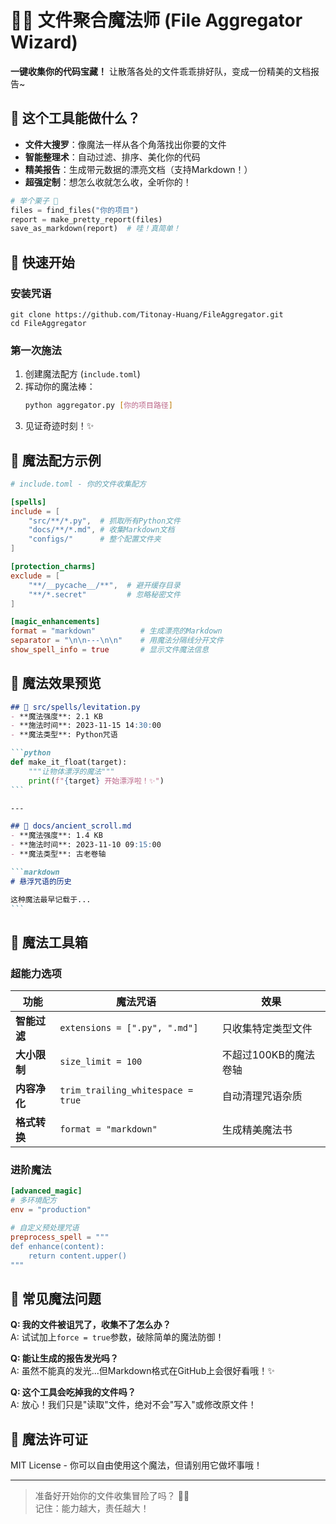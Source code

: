 # 📂✨ 文件聚合魔法师 (File Aggregator Wizard) 

**一键收集你的代码宝藏！** 让散落各处的文件乖乖排好队，变成一份精美的文档报告~

## 🎩 这个工具能做什么？

- **文件大搜罗**：像魔法一样从各个角落找出你要的文件
- **智能整理术**：自动过滤、排序、美化你的代码
- **精美报告**：生成带元数据的漂亮文档（支持Markdown！）
- **超强定制**：想怎么收就怎么收，全听你的！

```python
# 举个栗子 🌰
files = find_files("你的项目")
report = make_pretty_report(files)
save_as_markdown(report)  # 哇！真简单！
```

## 🚀 快速开始

### 安装咒语

```
git clone https://github.com/Titonay-Huang/FileAggregator.git
cd FileAggregator
```

### 第一次施法

1. 创建魔法配方 (`include.toml`)
2. 挥动你的魔法棒：
   ```bash
   python aggregator.py [你的项目路径]
   ```
3. 见证奇迹时刻！✨

## 🔮 魔法配方示例

```toml
# include.toml - 你的文件收集配方

[spells]
include = [
    "src/**/*.py",  # 抓取所有Python文件
    "docs/**/*.md", # 收集Markdown文档
    "configs/"      # 整个配置文件夹
]

[protection_charms]
exclude = [
    "**/__pycache__/**",  # 避开缓存目录
    "**/*.secret"         # 忽略秘密文件
]

[magic_enhancements]
format = "markdown"          # 生成漂亮的Markdown
separator = "\n\n---\n\n"    # 用魔法分隔线分开文件
show_spell_info = true       # 显示文件魔法信息
```

## 🌈 魔法效果预览

````markdown
## 🧙 src/spells/levitation.py
- **魔法强度**: 2.1 KB 
- **施法时间**: 2023-11-15 14:30:00
- **魔法类型**: Python咒语

```python
def make_it_float(target):
    """让物体漂浮的魔法"""
    print(f"{target} 开始漂浮啦！✨")
```

---

## 📜 docs/ancient_scroll.md
- **魔法强度**: 1.4 KB
- **施法时间**: 2023-11-10 09:15:00  
- **魔法类型**: 古老卷轴

```markdown
# 悬浮咒语的历史

这种魔法最早记载于...
```
````

## 🧰 魔法工具箱

### 超能力选项

| 功能 | 魔法咒语 | 效果 |
|------|----------|------|
| **智能过滤** | `extensions = [".py", ".md"]` | 只收集特定类型文件 |
| **大小限制** | `size_limit = 100` | 不超过100KB的魔法卷轴 |
| **内容净化** | `trim_trailing_whitespace = true` | 自动清理咒语杂质 |
| **格式转换** | `format = "markdown"` | 生成精美魔法书 |

### 进阶魔法

```toml
[advanced_magic]
# 多环境配方
env = "production"

# 自定义预处理咒语
preprocess_spell = """
def enhance(content):
    return content.upper()
"""
```

## 🤔 常见魔法问题

**Q: 我的文件被诅咒了，收集不了怎么办？**  
A: 试试加上`force = true`参数，破除简单的魔法防御！

**Q: 能让生成的报告发光吗？**  
A: 虽然不能真的发光...但Markdown格式在GitHub上会很好看哦！✨

**Q: 这个工具会吃掉我的文件吗？**  
A: 放心！我们只是"读取"文件，绝对不会"写入"或修改原文件！

## 📜 魔法许可证

MIT License - 你可以自由使用这个魔法，但请别用它做坏事哦！

---

> 准备好开始你的文件收集冒险了吗？ 🧙✨  
> 记住：能力越大，责任越大！
